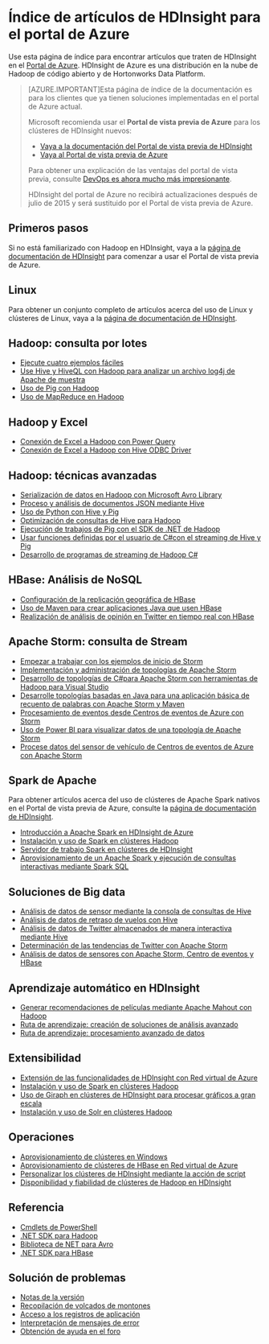 <properties
   pageTitle="Índice de artículos de HDInsight para el portal de Azure | Microsoft Azure"
   description="Una página de índice con vínculos a artículos acerca de HDInsight en el Portal de Azure. Microsoft recomienda usar el Portal de vista previa de Azure para los clústeres de Hadoop nuevos en HDInsight:"
   services="hdinsight"
   documentationCenter="na"
   authors="cjgronlund"
   manager="pablissima"
   editor=""/>

<tags
   ms.service="hdinsight"
   ms.devlang="na"
   ms.topic="index-page"
   ms.tgt_pltfrm="na"
   ms.workload="big-data"
   ms.date="08/17/2015"
   ms.author="cjgronlund"/>

# Índice de artículos de HDInsight para el portal de Azure

Use esta página de índice para encontrar artículos que traten de HDInsight en el [Portal de Azure](https://manage.windowsazure.com/). HDInsight de Azure es una distribución en la nube de Hadoop de código abierto y de Hortonworks Data Platform.


> [AZURE.IMPORTANT]Esta página de índice de la documentación es para los clientes que ya tienen soluciones implementadas en el portal de Azure actual.
>
> Microsoft recomienda usar el **Portal de vista previa de Azure** para los clústeres de HDInsight nuevos:
>
> * [Vaya a la documentación del Portal de vista previa de HDInsight](/documentation/services/hdinsight/)
> * [Vaya al Portal de vista previa de Azure](https://portal.azure.com/)
>
> Para obtener una explicación de las ventajas del portal de vista previa, consulte [DevOps es ahora mucho más impresionante](/overview/preview-portal/).
>
> HDInsight del portal de Azure no recibirá actualizaciones después de julio de 2015 y será sustituido por el Portal de vista previa de Azure.

## Primeros pasos

Si no está familiarizado con Hadoop en HDInsight, vaya a la [página de documentación de HDInsight](/documentation/services/hdinsight/) para comenzar a usar el Portal de vista previa de Azure.

## Linux

Para obtener un conjunto completo de artículos acerca del uso de Linux y clústeres de Linux, vaya a la [página de documentación de HDInsight](/documentation/services/hdinsight/).

## Hadoop: consulta por lotes

* [Ejecute cuatro ejemplos fáciles](hdinsight-run-samples.md)
* [Use Hive y HiveQL con Hadoop para analizar un archivo log4j de Apache de muestra](hdinsight-use-hive.md)
* [Uso de Pig con Hadoop](hdinsight-use-pig.md)
* [Uso de MapReduce en Hadoop](hdinsight-use-mapreduce.md)

## Hadoop y Excel

* [Conexión de Excel a Hadoop con Power Query](hdinsight-connect-excel-power-query.md)
* [Conexión de Excel a Hadoop con Hive ODBC Driver](hdinsight-connect-excel-hive-odbc-driver.md)


## Hadoop: técnicas avanzadas

* [Serialización de datos en Hadoop con Microsoft Avro Library](hdinsight-dotnet-avro-serialization.md)
* [Proceso y análisis de documentos JSON mediante Hive](hdinsight-using-json-in-hive.md)
* [Uso de Python con Hive y Pig](hdinsight-python.md)
* [Optimización de consultas de Hive para Hadoop](hdinsight-hadoop-optimize-hive-query–v1.md)
* [Ejecución de trabajos de Pig con el SDK de .NET de Hadoop](hdinsight-hadoop-use-pig-dotnet-sdk-v1.md)
* [Usar funciones definidas por el usuario de C#con el streaming de Hive y Pig](hdinsight-hadoop-hive-pig-udf-dotnet-csharp.md)
* [Desarrollo de programas de streaming de Hadoop C\#](hdinsight-hadoop-develop-deploy-streaming-jobs.md)

## HBase: Análisis de NoSQL

* [Configuración de la replicación geográfica de HBase](hdinsight-hbase-geo-replication.md)
* [Uso de Maven para crear aplicaciones Java que usen HBase](hdinsight-hbase-build-java-maven.md)
* [Realización de análisis de opinión en Twitter en tiempo real con HBase](hdinsight-hbase-analyze-twitter-sentiment.md)

## Apache Storm: consulta de Stream

* [Empezar a trabajar con los ejemplos de inicio de Storm](hdinsight-apache-storm-tutorial-get-started-v1.md)
* [Implementación y administración de topologías de Apache Storm](hdinsight-storm-deploy-monitor-topology.md)
* [Desarrollo de topologías de C#para Apache Storm con herramientas de Hadoop para Visual Studio](hdinsight-storm-develop-csharp-visual-studio-topology.md)
* [Desarrolle topologías basadas en Java para una aplicación básica de recuento de palabras con Apache Storm y Maven](hdinsight-storm-develop-java-topology.md)
* [Procesamiento de eventos desde Centros de eventos de Azure con Storm](hdinsight-storm-develop-csharp-event-hub-topology.md)
* [Uso de Power BI para visualizar datos de una topología de Apache Storm](hdinsight-storm-power-bi-topology.md)
* [Procese datos del sensor de vehículo de Centros de eventos de Azure con Apache Storm](hdinsight-storm-iot-eventhub-documentdb.md)

## Spark de Apache

Para obtener artículos acerca del uso de clústeres de Apache Spark nativos en el Portal de vista previa de Azure, consulte la [página de documentación de HDInsight](/documentation/services/hdinsight/).

* [Introducción a Apache Spark en HDInsight de Azure](hdinsight-apache-spark-overview.md)
* [Instalación y uso de Spark en clústeres Hadoop](hdinsight-hadoop-spark-install.md)
* [Servidor de trabajo Spark en clústeres de HDInsight](hdinsight-apache-spark-job-server.md)
* [Aprovisionamiento de un Apache Spark y ejecución de consultas interactivas mediante Spark SQL](hdinsight-apache-spark-zeppelin-notebook-jupyter-spark-sql-v1.md)


## Soluciones de Big data

* [Análisis de datos de sensor mediante la consola de consultas de Hive](hdinsight-hive-analyze-sensor-data.md)
* [Análisis de datos de retraso de vuelos con Hive](hdinsight-analyze-flight-delay-data.md)
* [Análisis de datos de Twitter almacenados de manera interactiva mediante Hive](hdinsight-analyze-twitter-data.md)
* [Determinación de las tendencias de Twitter con Apache Storm](hdinsight-storm-twitter-trending.md)
* [Análisis de datos de sensores con Apache Storm, Centro de eventos y HBase](hdinsight-storm-sensor-data-analysis.md)

## Aprendizaje automático en HDInsight

* [Generar recomendaciones de películas mediante Apache Mahout con Hadoop](hdinsight-mahout.md)
* [Ruta de aprendizaje: creación de soluciones de análisis avanzado](machine-learning-data-science-how-to-create-machine-learning-service.md)
* [Ruta de aprendizaje: procesamiento avanzado de datos](machine-learning-data-science-advanced-data-processing.md)

## Extensibilidad

* [Extensión de las funcionalidades de HDInsight con Red virtual de Azure](hdinsight-extend-hadoop-virtual-network.md)
* [Instalación y uso de Spark en clústeres Hadoop](hdinsight-hadoop-spark-install.md)
* [Uso de Giraph en clústeres de HDInsight para procesar gráficos a gran escala](hdinsight-hadoop-giraph-install-v1.md)
* [Instalación y uso de Solr en clústeres Hadoop](hdinsight-hadoop-solr-install-v1.md)

## Operaciones

* [Aprovisionamiento de clústeres en Windows](hdinsight-provision-clusters-v1.md)
* [Aprovisionamiento de clústeres de HBase en Red virtual de Azure](hdinsight-hbase-provision-vnet.md)
* [Personalizar los clústeres de HDInsight mediante la acción de script](hdinsight-hadoop-customize-cluster-v1.md)
* [Disponibilidad y fiabilidad de clústeres de Hadoop en HDInsight](hdinsight-high-availability.md)

## Referencia

* [Cmdlets de PowerShell](https://msdn.microsoft.com/library/azure/dn858087.aspx)  
* [.NET SDK para Hadoop](http://msdn.microsoft.com/library/azure/dn469975.aspx)  
* [Biblioteca de NET para Avro](https://hadoopsdk.codeplex.com/wikipage?title=Avro%20Library)  
* [.NET SDK para HBase](https://www.nuget.org/packages/Microsoft.HBase.Client/)  

## Solución de problemas

* [Notas de la versión](hdinsight-release-notes.md)
* [Recopilación de volcados de montones](hdinsight-hadoop-collect-debug-heap-dumps.md)
* [Acceso a los registros de aplicación](hdinsight-hadoop-access-yarn-app-logs.md)
* [Interpretación de mensajes de error](hdinsight-debug-jobs.md)
* [Obtención de ayuda en el foro](https://social.msdn.microsoft.com/forums/azure/home?forum=hdinsight)

<!---HONumber=August15_HO8-->